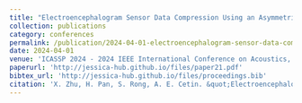 ```yaml
---
title: "Electroencephalogram Sensor Data Compression Using an Asymmetrical Sparse Autoencoder with a Discrete Cosine Transform Layer"
collection: publications
category: conferences
permalink: /publication/2024-04-01-electroencephalogram-sensor-data-compression-using-an-asymmetrical-sparse-autoencoder-with-a-discrete-cosine-transform-layer
date: 2024-04-01
venue: 'ICASSP 2024 - 2024 IEEE International Conference on Acoustics, Speech and Signal Processing (ICASSP)'
paperurl: 'http://jessica-hub.github.io/files/paper21.pdf'
bibtex_url: 'http://jessica-hub.github.io/files/proceedings.bib'
citation: 'X. Zhu, H. Pan, S. Rong, A. E. Cetin. &quot;Electroencephalogram Sensor Data Compression Using an Asymmetrical Sparse Autoencoder with a Discrete Cosine Transform Layer.&quot; <i>ICASSP 2024 - 2024 IEEE International Conference on Acoustics, Speech and Signal Processing (ICASSP)</i>, pp. 2160–2164, 2024.'
---
```



